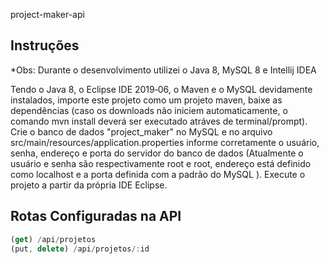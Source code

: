 project-maker-api

## Instruções

*Obs: Durante o desenvolvimento utilizei o Java 8, MySQL 8 e Intellij IDEA

Tendo o Java 8, o Eclipse IDE 2019‑06, o Maven e o MySQL devidamente instalados, importe este projeto como um projeto maven, baixe as dependências (caso os downloads não iniciem automaticamente, o comando mvn install deverá ser executado atráves de terminal/prompt).
Crie o banco de dados "project_maker" no MySQL e no arquivo src/main/resources/application.properties informe corretamente o usuário, senha, endereço e porta do servidor do banco de dados (Atualmente o usuário e senha são respectivamente root e root, endereço está definido como localhost e a porta definida com a padrão do MySQL ). Execute o projeto a partir da própria IDE Eclipse.

## Rotas Configuradas na API
```js
(get) /api/projetos
(put, delete) /api/projetos/:id
```
